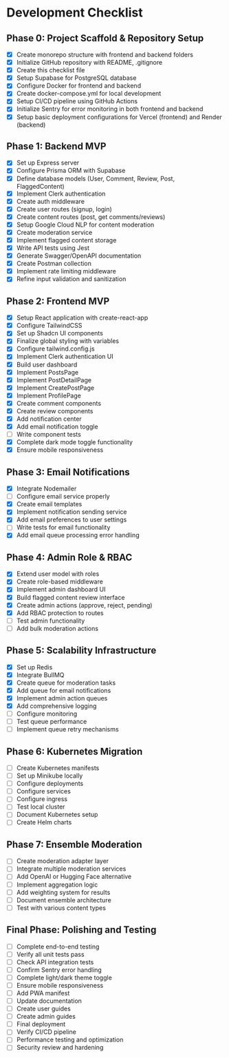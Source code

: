 # Development Checklist

## Phase 0: Project Scaffold & Repository Setup
- [x] Create monorepo structure with frontend and backend folders
- [x] Initialize GitHub repository with README, .gitignore
- [x] Create this checklist file
- [x] Setup Supabase for PostgreSQL database
- [x] Configure Docker for frontend and backend
- [x] Create docker-compose.yml for local development
- [x] Setup CI/CD pipeline using GitHub Actions
- [x] Initialize Sentry for error monitoring in both frontend and backend
- [x] Setup basic deployment configurations for Vercel (frontend) and Render (backend)

## Phase 1: Backend MVP
- [x] Set up Express server
- [x] Configure Prisma ORM with Supabase
- [x] Define database models (User, Comment, Review, Post, FlaggedContent)
- [x] Implement Clerk authentication
- [x] Create auth middleware
- [x] Create user routes (signup, login)
- [x] Create content routes (post, get comments/reviews)
- [x] Setup Google Cloud NLP for content moderation
- [x] Create moderation service
- [x] Implement flagged content storage
- [x] Write API tests using Jest
- [x] Generate Swagger/OpenAPI documentation
- [x] Create Postman collection
- [x] Implement rate limiting middleware
- [x] Refine input validation and sanitization

## Phase 2: Frontend MVP
- [x] Setup React application with create-react-app
- [x] Configure TailwindCSS 
- [x] Set up Shadcn UI components 
- [x] Finalize global styling with variables
- [x] Configure tailwind.config.js
- [x] Implement Clerk authentication UI
- [x] Build user dashboard 
- [x] Implement PostsPage
- [x] Implement PostDetailPage
- [x] Implement CreatePostPage 
- [x] Implement ProfilePage
- [x] Create comment components
- [x] Create review components
- [x] Add notification center
- [x] Add email notification toggle
- [ ] Write component tests
- [x] Complete dark mode toggle functionality
- [x] Ensure mobile responsiveness

## Phase 3: Email Notifications
- [x] Integrate Nodemailer
- [ ] Configure email service properly
- [x] Create email templates
- [x] Implement notification sending service
- [x] Add email preferences to user settings
- [ ] Write tests for email functionality
- [x] Add email queue processing error handling

## Phase 4: Admin Role & RBAC
- [x] Extend user model with roles
- [x] Create role-based middleware
- [x] Implement admin dashboard UI
- [x] Build flagged content review interface
- [x] Create admin actions (approve, reject, pending)
- [x] Add RBAC protection to routes
- [ ] Test admin functionality
- [ ] Add bulk moderation actions

## Phase 5: Scalability Infrastructure
- [x] Set up Redis
- [x] Integrate BullMQ
- [x] Create queue for moderation tasks
- [x] Add queue for email notifications
- [x] Implement admin action queues
- [x] Add comprehensive logging
- [ ] Configure monitoring
- [ ] Test queue performance
- [ ] Implement queue retry mechanisms

## Phase 6: Kubernetes Migration
- [ ] Create Kubernetes manifests
- [ ] Set up Minikube locally
- [ ] Configure deployments
- [ ] Configure services
- [ ] Configure ingress
- [ ] Test local cluster
- [ ] Document Kubernetes setup
- [ ] Create Helm charts

## Phase 7: Ensemble Moderation
- [ ] Create moderation adapter layer
- [ ] Integrate multiple moderation services
- [ ] Add OpenAI or Hugging Face alternative
- [ ] Implement aggregation logic
- [ ] Add weighting system for results
- [ ] Document ensemble architecture
- [ ] Test with various content types

## Final Phase: Polishing and Testing
- [ ] Complete end-to-end testing
- [ ] Verify all unit tests pass
- [ ] Check API integration tests
- [ ] Confirm Sentry error handling
- [ ] Complete light/dark theme toggle
- [ ] Ensure mobile responsiveness
- [ ] Add PWA manifest
- [ ] Update documentation
- [ ] Create user guides
- [ ] Create admin guides
- [ ] Final deployment
- [ ] Verify CI/CD pipeline
- [ ] Performance testing and optimization
- [ ] Security review and hardening